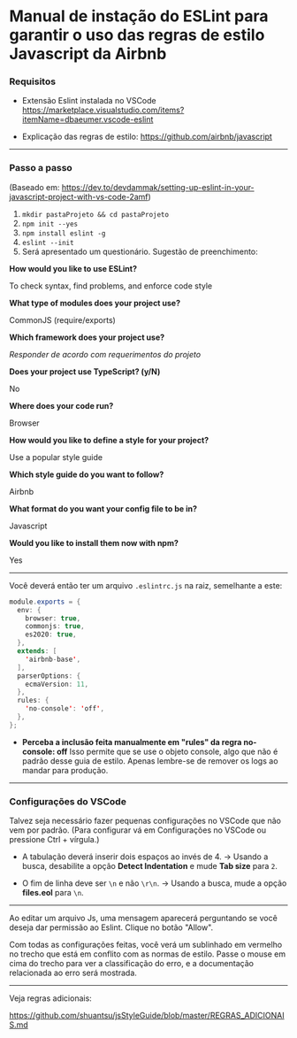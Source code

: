 # Manual de instação do ESLint para garantir o uso das regras de estilo Javascript da Airbnb

### Requisitos

- Extensão Eslint instalada no VSCode https://marketplace.visualstudio.com/items?itemName=dbaeumer.vscode-eslint

- Explicação das regras de estilo:
https://github.com/airbnb/javascript

------------

### Passo a passo

(Baseado em: https://dev.to/devdammak/setting-up-eslint-in-your-javascript-project-with-vs-code-2amf)

1. `mkdir pastaProjeto && cd pastaProjeto`
2. `npm init --yes`
3. `npm install eslint -g`
4. `eslint --init`
5. Será apresentado um questionário. Sugestão de preenchimento:

**How would you like to use ESLint?**

To check syntax, find problems, and enforce code style

**What type of modules does your project use?**

CommonJS (require/exports)

**Which framework does your project use?**

*Responder de acordo com requerimentos do projeto*

**Does your project use TypeScript? (y/N)**

No

**Where does your code run?**

Browser

**How would you like to define a style for your project?**

Use a popular style guide

**Which style guide do you want to follow?**

Airbnb

**What format do you want your config file to be in?**

Javascript

**Would you like to install them now with npm?**

Yes

------------

Você deverá então ter um arquivo `.eslintrc.js` na raiz, semelhante a este:

```java
module.exports = {
  env: {
    browser: true,
    commonjs: true,
    es2020: true,
  },
  extends: [
    'airbnb-base',
  ],
  parserOptions: {
    ecmaVersion: 11,
  },
  rules: {
    'no-console': 'off',
  },
};

```

- **Perceba a inclusão feita manualmente em "rules" da regra no-console: off**
Isso permite que se use o objeto console, algo que não é padrão desse guia de estilo. Apenas lembre-se de remover os logs ao mandar para produção.

------------

### Configurações do VSCode

Talvez seja necessário fazer pequenas configurações no VSCode que não vem por padrão.
(Para configurar vá em Configurações no VSCode ou pressione Ctrl + vírgula.)

- A tabulação deverá inserir dois espaços ao invés de 4.
-> Usando a busca, desabilite a opção **Detect Indentation** e mude **Tab size** para `2`.

- O fim de linha deve ser `\n` e não `\r\n`.
-> Usando a busca, mude a opção **files.eol** para `\n`.

------------
Ao editar um arquivo Js, uma mensagem aparecerá perguntando se você deseja dar permissão ao Eslint. Clique no botão "Allow".

Com todas as configurações feitas, você verá um sublinhado em vermelho no trecho que está em conflito com as normas de estilo. Passe o mouse em cima do trecho para ver a classificação do erro, e a documentação relacionada ao erro será  mostrada.

------------

Veja regras adicionais:

https://github.com/shuantsu/jsStyleGuide/blob/master/REGRAS_ADICIONAIS.md
